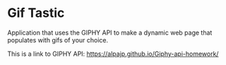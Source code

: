 # Gif Tastic


Application that uses the GIPHY API to make a dynamic web page that populates with gifs of your choice.


This is a link to GIPHY API: https://alpajp.github.io/Giphy-api-homework/

